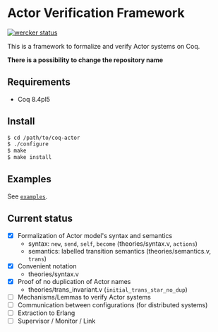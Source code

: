 Actor Verification Framework
============================

[![wercker status](https://app.wercker.com/status/fd8f4cf437b7230524c5d00e99858456/m "wercker status")](https://app.wercker.com/project/bykey/fd8f4cf437b7230524c5d00e99858456)

This is a framework to formalize and verify Actor systems on Coq.

**There is a possibility to change the repository name**


Requirements
------------

- Coq 8.4pl5


Install
-------

```sh
$ cd /path/to/coq-actor
$ ./configure
$ make
$ make install
```


Examples
--------

See [`examples`](./examples).


Current status
--------------

- [x] Formalization of Actor model's syntax and semantics
    + syntax: `new`, `send`, `self`, `become` (theories/syntax.v, `actions`)
    + semantics: labelled transition semantics (theories/semantics.v, `trans`)
- [x] Convenient notation
    + theories/syntax.v
- [x] Proof of no duplication of Actor names
    + theories/trans_invariant.v (`initial_trans_star_no_dup`)
- [ ] Mechanisms/Lemmas to verify Actor systems
- [ ] Communication between configurations (for distributed systems)
- [ ] Extraction to Erlang
- [ ] Supervisor / Monitor / Link
